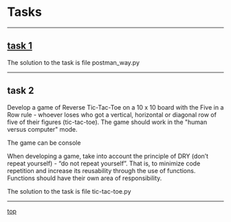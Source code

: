 <a id='top'></a>

# Tasks
___

## [task 1](https://github.com/mnv/python-basics)

The solution to the task is file postman_way.py
___

## task 2

Develop a game of Reverse Tic-Tac-Toe on a 10 x 10 board with the Five in a Row rule - whoever loses
who got a vertical, horizontal or diagonal row of five of their figures (tic-tac-toe).
The game should work in the "human versus computer" mode.

The game can be console

When developing a game, take into account the principle of DRY (don’t repeat yourself) - “do not repeat yourself”.
That is, to minimize code repetition and increase its reusability through the use of functions.
Functions should have their own area of responsibility.

The solution to the task is file tic-tac-toe.py

___


[top](#top)
